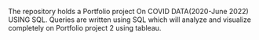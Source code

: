 The repository holds a Portfolio project
On COVID DATA(2020-June 2022) USING SQL.
Queries are written using SQL which will analyze and visualize completely
on Portfolio project 2 using tableau. 

